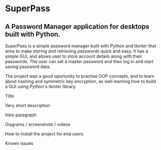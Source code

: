 # SuperPass

## A Password Manager application for desktops built with Python. 

SuperPass is a simple password manager built with Python and tkinter that aims to make storing and retrieving passwords quick and easy. It has a simple GUI, and allows user to store account details
along with their passwords. The user can set a master password and then log in and start saving
password data.  

The project was a good oportunity to practise OOP concepts, and to learn about hashing and symmetric key encryption, as well learning how to build a GUI using Python's tkinter library.



Title

Very short description

Intro paragraph 

Diagrams / screenshots / videos 

How to install the project for end users

Known issues